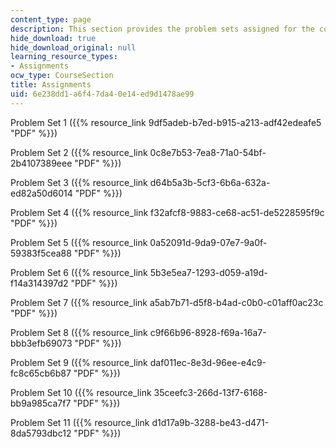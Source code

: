 ```yaml
---
content_type: page
description: This section provides the problem sets assigned for the course.
hide_download: true
hide_download_original: null
learning_resource_types:
- Assignments
ocw_type: CourseSection
title: Assignments
uid: 6e238dd1-a6f4-7da4-0e14-ed9d1478ae99
---
```


Problem Set 1 ({{% resource_link 9df5adeb-b7ed-b915-a213-adf42edeafe5 "PDF" %}})

Problem Set 2 ({{% resource_link 0c8e7b53-7ea8-71a0-54bf-2b4107389eee "PDF" %}})

Problem Set 3 ({{% resource_link d64b5a3b-5cf3-6b6a-632a-ed82a50d6014 "PDF" %}})

Problem Set 4 ({{% resource_link f32afcf8-9883-ce68-ac51-de5228595f9c "PDF" %}})

Problem Set 5 ({{% resource_link 0a52091d-9da9-07e7-9a0f-59383f5cea88 "PDF" %}})

Problem Set 6 ({{% resource_link 5b3e5ea7-1293-d059-a19d-f14a314397d2 "PDF" %}})

Problem Set 7 ({{% resource_link a5ab7b71-d5f8-b4ad-c0b0-c01aff0ac23c "PDF" %}})

Problem Set 8 ({{% resource_link c9f66b96-8928-f69a-16a7-bbb3efb69073 "PDF" %}})

Problem Set 9 ({{% resource_link daf011ec-8e3d-96ee-e4c9-fc8c65cb6b87 "PDF" %}})

Problem Set 10 ({{% resource_link 35ceefc3-266d-13f7-6168-bb9a985ca7f7 "PDF" %}})

Problem Set 11 ({{% resource_link d1d17a9b-3288-be43-d471-8da5793dbc12 "PDF" %}})